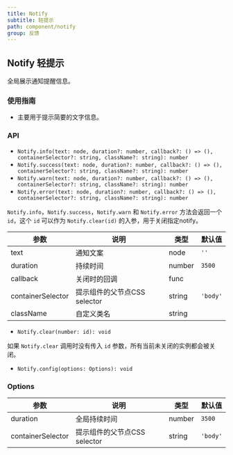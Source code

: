 ```yaml
---
title: Notify
subtitle: 轻提示
path: component/notify
group: 反馈
---
```


## Notify 轻提示

全局展示通知提醒信息。

### 使用指南

- 主要用于提示简要的文字信息。

### API

- `Notify.info(text: node, duration?: number, callback?: () => (), containerSelector?: string, className?: string): number`
- `Notify.success(text: node, duration?: number, callback?: () => (), containerSelector?: string, className?: string): number`
- `Notify.warn(text: node, duration?: number, callback?: () => (), containerSelector?: string, className?: string): number`
- `Notify.error(text: node, duration?: number, callback?: () => (), containerSelector?: string, className?: string): number`

`Notify.info`，`Notify.success`，`Notify.warn` 和 `Notify.error` 方法会返回一个 `id`，这个 `id` 可以作为 `Notify.clear(id)` 的入参，用于关闭指定notify。

| 参数       | 说明            | 类型     | 默认值    |
| -------- | ------------- | ------ | ------ |
| text     | 通知文案    | node   | `''`   |
| duration | 持续时间          | number | `3500` |
| callback | 关闭时的回调 | func   |        |
| containerSelector | 提示组件的父节点CSS selector | string   |  `'body'`   |
| className | 自定义类名 | string   |        |

- `Notify.clear(number: id): void`

如果 `Notify.clear` 调用时没有传入 `id` 参数，所有当前未关闭的实例都会被关闭。

- `Notify.config(options: Options): void`

### Options

| 参数         | 说明         | 类型   | 默认值 |
| ----------- | ------------ | ------ | ------ |
| duration    | 全局持续时间     | number | `3500` |
| containerSelector | 提示组件的父节点CSS selector | string |  `'body'` |
